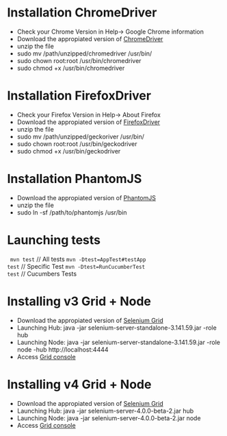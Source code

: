 # Installation ChromeDriver
* Check your Chrome Version in Help-> Google Chrome information
* Download the appropiated version of [ChromeDriver](https://chromedriver.chromium.org/downloads)
* unzip the file
* sudo mv /path/unzipped/chromedriver /usr/bin/
* sudo chown root:root /usr/bin/chromedriver
* sudo chmod +x /usr/bin/chromedriver
# Installation FirefoxDriver
* Check your Firefox Version in Help-> About Firefox
* Download the appropiated version of [FirefoxDriver](https://github.com/mozilla/geckodriver/releases)
* unzip the file
* sudo mv /path/unzipped/geckoriver /usr/bin/
* sudo chown root:root /usr/bin/geckodriver
* sudo chmod +x /usr/bin/geckodriver

# Installation PhantomJS
* Download the appropiated version of [PhantomJS](https://phantomjs.org/download.html)
* unzip the file
* sudo ln -sf /path/to/phantomjs /usr/bin


# Launching tests
<code> mvn test</code> // All tests
<code>mvn -Dtest=AppTest#testApp test</code> // Specific Test
<code>mvn -Dtest=RunCucumberTest test</code> // Cucumbers Tests

# Installing v3 Grid + Node
* Download the appropiated version of [Selenium Grid](https://www.selenium.dev/downloads/)
* Launching Hub: java -jar selenium-server-standalone-3.141.59.jar -role hub
* Launching Node: java -jar selenium-server-standalone-3.141.59.jar -role node -hub http://localhost:4444
* Access [Grid console](http://172.19.0.1:4444/grid/console)
# Installing v4 Grid + Node
* Download the appropiated version of [Selenium Grid](https://www.selenium.dev/downloads/)
* Launching Hub: java -jar selenium-server-4.0.0-beta-2.jar hub
* Launching Node: java -jar selenium-server-4.0.0-beta-2.jar node
* Access [Grid console](http://172.19.0.1:4444/ui/index.html#/)


